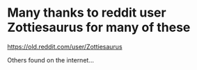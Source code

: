 # Many thanks to reddit user Zottiesaurus for many of these
https://old.reddit.com/user/Zottiesaurus

Others found on the internet...

